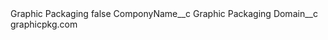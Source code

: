 <?xml version="1.0" encoding="UTF-8"?>
<CustomMetadata xmlns="http://soap.sforce.com/2006/04/metadata" xmlns:xsi="http://www.w3.org/2001/XMLSchema-instance" xmlns:xsd="http://www.w3.org/2001/XMLSchema">
    <label>Graphic Packaging</label>
    <protected>false</protected>
    <values>
        <field>ComponyName__c</field>
        <value xsi:type="xsd:string">Graphic Packaging</value>
    </values>
    <values>
        <field>Domain__c</field>
        <value xsi:type="xsd:string">graphicpkg.com</value>
    </values>
</CustomMetadata>
